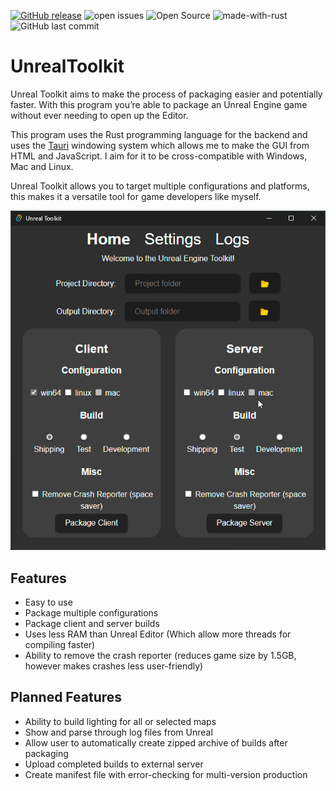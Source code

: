 [![GitHub release](https://img.shields.io/github/release/Jordonbc/UnrealToolkit)](https://github.com/Jordonbc/UnrealToolkit/releases/) ![open issues](https://img.shields.io/github/issues-raw/Jordonbc/UnrealToolkit) ![Open Source](https://badges.frapsoft.com/os/v1/open-source.svg?v=104) ![made-with-rust](https://img.shields.io/badge/Made%20With-Rust-Green) ![GitHub last commit](https://img.shields.io/github/last-commit/jordonbc/UnrealToolkit)
# UnrealToolkit
Unreal Toolkit aims to make the process of packaging easier and potentially faster. With this program you’re able to package an Unreal Engine game without ever needing to open up the Editor.

This program uses the Rust programming language for the backend and uses the [Tauri](https://tauri.app) windowing system which allows me to make the GUI from HTML and JavaScript. I aim for it to be cross-compatible with Windows, Mac and Linux.

Unreal Toolkit allows you to target multiple configurations and platforms, this makes it a versatile tool for game developers like myself.

<p align="center"><img src=resources/Unreal_Toolkit_window.png/></p>

## Features
- Easy to use
- Package multiple configurations
- Package client and server builds
- Uses less RAM than Unreal Editor (Which allow more threads for compiling faster)
- Ability to remove the crash reporter (reduces game size by 1.5GB, however makes crashes less user-friendly)

## Planned Features
- Ability to build lighting for all or selected maps
- Show and parse through log files from Unreal
- Allow user to automatically create zipped archive of builds after packaging
- Upload completed builds to external server
- Create manifest file with error-checking for multi-version production